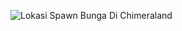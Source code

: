 ![Lokasi Spawn Bunga Di Chimeraland](https://via.placeholder.com/200x50/FFFFFF/000000/?text=Lokasi+Spawn+Bunga+Di+Chimeraland)
